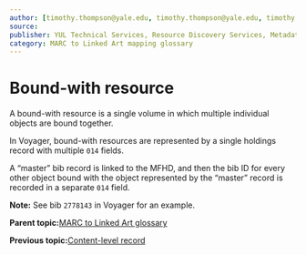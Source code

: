 ```yaml
---
author: [timothy.thompson@yale.edu, timothy.thompson@yale.edu, timothy.thompson@yale.edu]
source: 
publisher: YUL Technical Services, Resource Discovery Services, Metadata Services Unit
category: MARC to Linked Art mapping glossary
---
```


# Bound-with resource

A bound-with resource is a single volume in which multiple individual objects are bound together.

In Voyager, bound-with resources are represented by a single holdings record with multiple `014` fields.

A “master” bib record is linked to the MFHD, and then the bib ID for every other object bound with the object represented by the “master” record is recorded in a separate `014` field.

**Note:** See bib `2778143` in Voyager for an example.

**Parent topic:**[MARC to Linked Art glossary](../glossary/marc_to_linked_art_glossary.md)

**Previous topic:**[Content-level record](../glossary/content_level_record.md)

